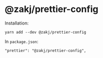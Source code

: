# @zakj/prettier-config

Installation:

    yarn add --dev @zakj/prettier-config

In `package.json`:

    "prettier": "@zakj/prettier-config",
